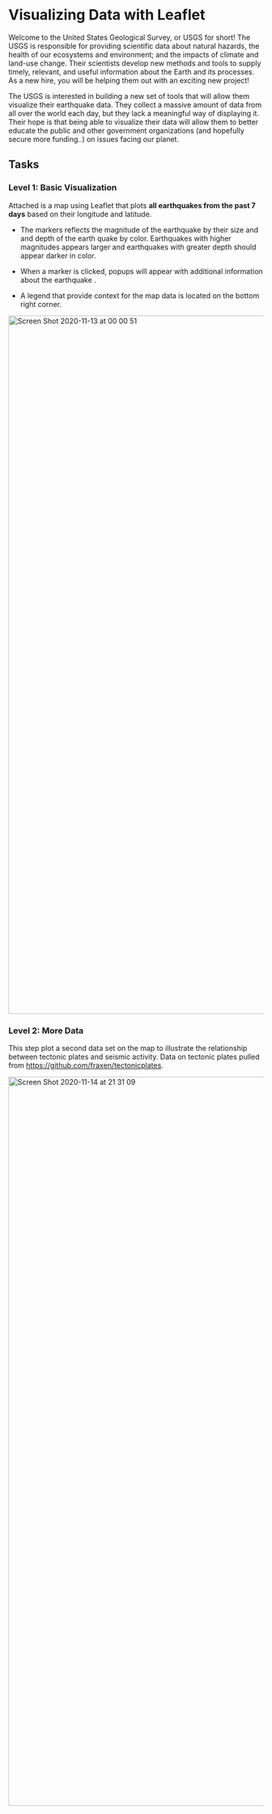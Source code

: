 # Visualizing Data with Leaflet


Welcome to the United States Geological Survey, or USGS for short! The USGS is responsible for providing scientific data about natural hazards, the health of our ecosystems and environment; and the impacts of climate and land-use change. Their scientists develop new methods and tools to supply timely, relevant, and useful information about the Earth and its processes. As a new hire, you will be helping them out with an exciting new project!

The USGS is interested in building a new set of tools that will allow them visualize their earthquake data. They collect a massive amount of data from all over the world each day, but they lack a meaningful way of displaying it. Their hope is that being able to visualize their data will allow them to better educate the public and other government organizations (and hopefully secure more funding..) on issues facing our planet.


## Tasks


### Level 1: Basic Visualization



Attached is a map using Leaflet that plots **all earthquakes from the past 7 days** based on their longitude and latitude.


  * The markers reflects the magnitude of the earthquake by their size and and depth of the earth quake by color. Earthquakes with higher magnitudes appears larger and earthquakes with greater depth should appear darker in color.


  * When a marker is clicked, popups will appear with additional information about the earthquake .


  * A legend that provide context for the map data is located on the bottom right corner.


<img width="1379" alt="Screen Shot 2020-11-13 at 00 00 51" src="https://user-images.githubusercontent.com/55970064/99034664-54c27a00-2543-11eb-998f-189cbdd82e9f.png">


### Level 2: More Data


This step plot a second data set on the map to illustrate the relationship between tectonic plates and seismic activity. Data on tectonic plates pulled from https://github.com/fraxen/tectonicplates.


<img width="1440" alt="Screen Shot 2020-11-14 at 21 31 09" src="https://user-images.githubusercontent.com/55970064/99162206-bc520400-26c0-11eb-8d1a-e01688ba756b.png">
